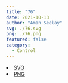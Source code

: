 ```yaml
---
title: "76"
date: 2021-10-13
author: "Aman Seelay"
svg: ./76.svg
png: ./76.png
featured: false
category:
  - Control
---
```


<li><a href="./76.svg" download className="btn-svg">SVG</a></li>
<li><a href="./76.png" download className="btn-png">PNG</a></li>
